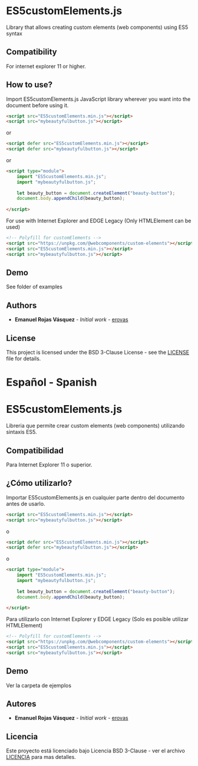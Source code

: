# ES5customElements.js
Library that allows creating custom elements (web components) using ES5 syntax

## Compatibility

For internet explorer 11 or higher.

## How to use?

Import ES5customElements.js JavaScript library wherever you want into the document before using it.

``` html
<script src="ES5customElements.min.js"></script>
<script src="mybeautyfulbutton.js"></script>
```

or

``` html
<script defer src="ES5customElements.min.js"></script>
<script defer src="mybeautyfulbutton.js"></script>
```

or

``` html
<script type="module">
    import "ES5customElements.min.js";
    import "mybeautyfulbutton.js";
    
    let beauty_button = document.createElement("beauty-button");
    document.body.appendChild(beauty_button);
  
</script>
```

For use with Internet Explorer and EDGE Legacy (Only HTMLElement can be used)

``` html
<!-- Polyfill for customElements -->
<script src="https://unpkg.com/@webcomponents/custom-elements"></script>
<script src="ES5customElements.min.js"></script>
<script src="mybeautyfulbutton.js"></script>
```
## Demo

See folder of examples

## Authors

* **Emanuel Rojas Vásquez** - *Initial work* - [erovas](https://github.com/erovas)

## License

This project is licensed under the BSD 3-Clause License - see the [LICENSE](https://github.com/erovas/ES5customElements.js/blob/main/LICENSE) file for details.



# Español - Spanish

# ES5customElements.js
Libreria que permite crear custom elements (web components) utilizando sintaxis ES5.

## Compatibilidad

Para Internet Explorer 11 o superior.

## ¿Cómo utilizarlo?

Importar ES5customElements.js en cualquier parte dentro del documento antes de usarlo.

``` html
<script src="ES5customElements.min.js"></script>
<script src="mybeautyfulbutton.js"></script>
```

o

``` html
<script defer src="ES5customElements.min.js"></script>
<script defer src="mybeautyfulbutton.js"></script>
```

o

``` html
<script type="module">
    import "ES5customElements.min.js";
    import "mybeautyfulbutton.js";
    
    let beauty_button = document.createElement("beauty-button");
    document.body.appendChild(beauty_button);
  
</script>
```

Para utilizarlo con Internet Explorer y EDGE Legacy (Solo es posible utilizar HTMLElement)

``` html
<!-- Polyfill for customElements -->
<script src="https://unpkg.com/@webcomponents/custom-elements"></script>
<script src="ES5customElements.min.js"></script>
<script src="mybeautyfulbutton.js"></script>
```


## Demo

Ver la carpeta de ejemplos

## Autores

* **Emanuel Rojas Vásquez** - *Initial work* - [erovas](https://github.com/erovas)

## Licencia

Este proyecto está licenciado bajo Licencia BSD 3-Clause - ver el archivo [LICENCIA](https://github.com/erovas/ES5customElements.js/blob/main/LICENSE) para mas detalles.
